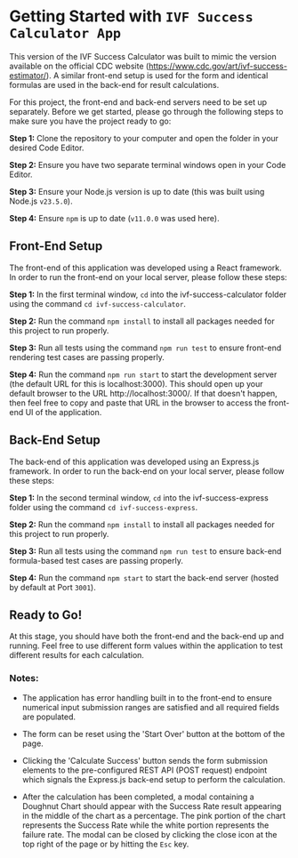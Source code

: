 # Getting Started with `IVF Success Calculator App`

This version of the IVF Success Calculator was built to mimic the version available on the official CDC website (https://www.cdc.gov/art/ivf-success-estimator/). A similar front-end setup is used for the form and identical formulas are used in the back-end for result calculations.

For this project, the front-end and back-end servers need to be set up separately. Before we get started, please go through the following steps to make sure you have the project ready to go:

**Step 1:** Clone the repository to your computer and open the folder in your desired Code Editor.

**Step 2:** Ensure you have two separate terminal windows open in your Code Editor.

**Step 3:** Ensure your Node.js version is up to date (this was built using Node.js `v23.5.0`).

**Step 4:** Ensure `npm` is up to date (`v11.0.0` was used here).



## Front-End Setup

The front-end of this application was developed using a React framework. In order to run the front-end on your local server, please follow these steps:

**Step 1:** In the first terminal window, `cd` into the ivf-success-calculator folder using the command `cd ivf-success-calculator`.

**Step 2:** Run the command `npm install` to install all packages needed for this project to run properly.

**Step 3:** Run all tests using the command `npm run test` to ensure front-end rendering test cases are passing properly.

**Step 4:** Run the command `npm run start` to start the development server (the default URL for this is localhost:3000). This should open up your default browser to the URL http://localhost:3000/. If that doesn't happen, then feel free to copy and paste that URL in the browser to access the front-end UI of the application.



## Back-End Setup

The back-end of this application was developed using an Express.js framework. In order to run the back-end on your local server, please follow these steps:

**Step 1:** In the second terminal window, `cd` into the ivf-success-express folder using the command `cd ivf-success-express`.

**Step 2:** Run the command `npm install` to install all packages needed for this project to run properly.

**Step 3:** Run all tests using the command `npm run test` to ensure back-end formula-based test cases are passing properly.

**Step 4:** Run the command `npm start` to start the back-end server (hosted by default at Port `3001`).



## Ready to Go!

At this stage, you should have both the front-end and the back-end up and running. Feel free to use different form values within the application to test different results for each calculation.

### Notes:

* The application has error handling built in to the front-end to ensure numerical input submission ranges are satisfied and all required fields are populated.

* The form can be reset using the 'Start Over' button at the bottom of the page.

* Clicking the 'Calculate Success' button sends the form submission elements to the pre-configured REST API (POST request) endpoint which signals the Express.js back-end setup to perform the calculation.

* After the calculation has been completed, a modal containing a Doughnut Chart should appear with the Success Rate result appearing in the middle of the chart as a percentage. The pink portion of the chart represents the Success Rate while the white portion represents the failure rate. The modal can be closed by clicking the close icon at the top right of the page or by hitting the `Esc` key.